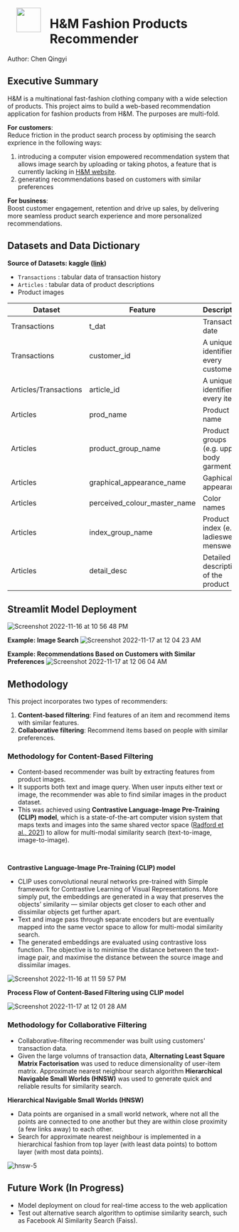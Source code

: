 <img src="http://imgur.com/1ZcRyrc.png" style="float: left; margin: 20px; height: 55px">

# H&M Fashion Products Recommender
Author: Chen Qingyi

## Executive Summary 
H&M is a multinational fast-fashion clothing company with a wide selection of products. This project aims to build a web-based recommendation application for fashion products from H&M. The purposes are multi-fold.

**For customers**: <br>
Reduce friction in the product search process by optimising the search exprience in the following ways:
1) introducing a computer vision empowered recommendation system that allows image search by uploading or taking photos, a feature that is currently lacking in [H&M website](https://www2.hm.com/en_sg/index.html).
2) generating recommendations based on customers with similar preferences

**For business**: <br>
Boost customer engagement, retention and drive up sales, by delivering more seamless product search experience and more personalized recommendations.

## Datasets and Data Dictionary
**Source of Datasets: kaggle ([link](https://www.kaggle.com/competitions/h-and-m-personalized-fashion-recommendations/data))**
- `Transactions` : tabular data of transaction history
- `Articles` : tabular data of product descriptions
- Product images

| **Dataset**           | **Feature**                   | **Description**                           |
|-----------------------|-------------------------------|-------------------------------------------|
| Transactions          | t_dat                         | Transaction date                          |
| Transactions          | customer_id                   | A unique identifier of every customer     |
| Articles/Transactions | article_id                    | A unique identifier of every item         |
| Articles              | prod_name                     | Product name                              |
| Articles              | product_group_name            | Product groups (e.g. upper body garment)  |
| Articles              | graphical_appearance_name     | Gaphical appearance                       |
| Articles              | perceived_colour_master_name  | Color names                               |
| Articles              | index_group_name              | Product index (e.g. ladieswear, menswear) |
| Articles              | detail_desc                   | Detailed description of the product       |

## Streamlit Model Deployment
![Screenshot 2022-11-16 at 10 56 48 PM](https://media.git.generalassemb.ly/user/44670/files/5be167f5-0b98-408a-b1b8-ac5d234779f1)

**Example: Image Search**
![Screenshot 2022-11-17 at 12 04 23 AM](https://media.git.generalassemb.ly/user/44670/files/21cc1a84-8fd6-4ac4-9b69-17e0877c309f)

**Example: Recommendations Based on Customers with Similar Preferences**
![Screenshot 2022-11-17 at 12 06 04 AM](https://media.git.generalassemb.ly/user/44670/files/f74eacb0-cf9e-43e6-a54a-57e26a9db6f5)

## Methodology
This project incorporates two types of recommenders:
1) **Content-based filtering**: Find features of an item and recommend items with similar features.
2) **Collaborative filtering**: Recommend items based on people with similar preferences.

### Methodology for Content-Based Filtering
- Content-based recommender was built by extracting features from product images.
- It supports both text and image query. When user inputs either text or image, the recommender was able to find similar images in the product dataset.
- This was achieved using **Contrastive Language-Image Pre-Training (CLIP) model**, which is a state-of-the-art computer vision system that maps texts and images into the same shared vector space ([Radford et al., 2021](https://arxiv.org/abs/2103.00020)) to allow for multi-modal similarity search (text-to-image, image-to-image). 

<br>

**Contrastive Language-Image Pre-Training (CLIP) model**
- CLIP uses convolutional neural networks pre-trained with Simple framework for Contrastive Learning of Visual Representations. More simply put, the embeddings are generated in a way that preserves the objects’ similarity — similar objects get closer to each other and dissimilar objects get further apart.
- Text and image pass through separate encoders but are eventually mapped into the same vector space to allow for multi-modal similarity search.
- The generated embeddings are evaluated using contrastive loss function. The objective is to minimise the distance between the text-image pair, and maximise the distance between the source image and dissimilar images.

![Screenshot 2022-11-16 at 11 59 57 PM](https://media.git.generalassemb.ly/user/44670/files/dcdf06cd-7eb9-420d-8bcc-155a341426f6)

**Process Flow of Content-Based Filtering using CLIP model**

![Screenshot 2022-11-17 at 12 01 28 AM](https://media.git.generalassemb.ly/user/44670/files/3ab99f2b-f2c7-419f-b513-ac3cf15b72ff)

### Methodology for Collaborative Filtering
- Collaborative-filtering recommender was built using customers' transaction data. 
- Given the large volumns of transaction data, **Alternating Least Square Matrix Factorisation** was used to reduce dimensionality of user-item matrix. Approximate nearest neighbour search algorithm **Hierarchical Navigable Small Worlds (HNSW)** was used to generate quick and reliable results for similarity search.

**Hierarchical Navigable Small Worlds (HNSW)**
- Data points are organised in a small world network, where not all the points are connected to one another but they are within close proximity (a few links away) to each other.
- Search for approximate nearest neighbour is implemented in a hierarchical fashion from top layer (with least data points) to bottom layer (with most data points).

![hnsw-5](https://media.git.generalassemb.ly/user/44670/files/ea4571d5-0ea8-47d4-94f1-9d1f86c7ebe2)

## Future Work (In Progress)
- Model deployment on cloud for real-time access to the web application
- Test out alternative search algorithm to optimise similarity search, such as Facebook AI Similarity Search (Faiss).

